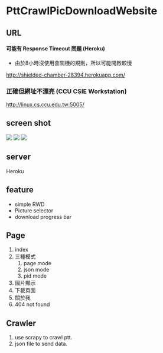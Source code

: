 # PttCrawlPicDownloadWebsite

## URL

#### 可能有 Response Timeout 問題 (Heroku)
* 由於8小時沒使用會關機的規則，所以可能開啟較慢

http://shielded-chamber-28394.herokuapp.com/

### 正確但網址不漂亮 (CCU CSIE Workstation)
http://linux.cs.ccu.edu.tw:5005/

## screen shot

![](https://i.imgur.com/ysuPzwT.jpg)
![](https://i.imgur.com/InDvRCF.png)
![](https://i.imgur.com/leWZ5oI.png)
## server
Heroku

## feature

* simple RWD
* Picture selector
* download progress bar

## Page

1. index
2. 三種模式
    1. page mode
    2. json mode
    3. pid mode
3. 圖片顯示
4. 下載頁面 
5. 關於我
6. 404 not found


## Crawler

1. use scrapy to crawl ptt.
2. json file to send data.


